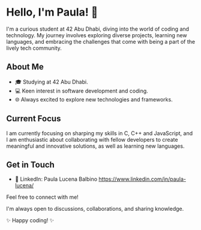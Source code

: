# Hello, I'm Paula! 👋

I'm a curious student at 42 Abu Dhabi, diving into the world of coding and technology. My journey involves exploring diverse projects, learning new languages, and embracing the challenges that come with being a part of the lively tech community.

## About Me

- 🎓 Studying at 42 Abu Dhabi.
- 💻 Keen interest in software development and coding.
- 🌐 Always excited to explore new technologies and frameworks.

## Current Focus

I am currently focusing on sharping my skills in C, C++ and JavaScript, and I am enthusiastic about collaborating with fellow developers to create meaningful and innovative solutions, as well as learning new languages. 

## Get in Touch

- 🔗 LinkedIn: Paula Lucena Balbino https://www.linkedin.com/in/paula-lucena/

Feel free to connect with me! 

I'm always open to discussions, collaborations, and sharing knowledge.

 ✨ Happy coding! ✨
